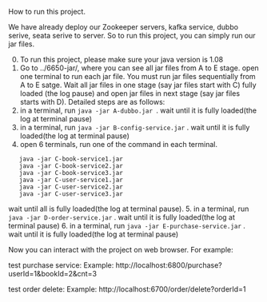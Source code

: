 
How to run this project.

We have already deploy our Zookeeper servers, kafka service, dubbo serive, seata serive to server. So to run this project, you can simply run our jar files. 

0. To run this project, please make sure your java version is 1.08
1. Go to ../6650-jar/, where you can see all jar files from A to E stage. open one terminal to run each jar file. You must run jar files sequentially from A to E satge. Wait all jar files in one stage (say jar files start with C) fully loaded (the log pause) and open jar files in next stage (say jar files starts with D). Detailed steps are as follows: 
2. in a terminal, run ```java -jar A-dubbo.jar ```. wait until it is fully loaded(the log at terminal pause)
3. in a terminal, run ```java -jar B-config-service.jar``` . wait until it is fully loaded(the log at terminal pause)
4. open 6 terminals, run one of the command in each terminal.
```
   java -jar C-book-service1.jar
   java -jar C-book-service2.jar
   java -jar C-book-service3.jar
   java -jar C-user-service1.jar
   java -jar C-user-service2.jar
   java -jar C-user-service3.jar
```
 wait until all is fully loaded(the log at terminal pause).
5. in a terminal, run ```java -jar D-order-service.jar``` . wait until it is fully loaded(the log at terminal pause)
6. in a terminal, run ```java -jar E-purchase-service.jar``` . wait until it is fully loaded(the log at terminal pause)

Now you can interact with the project on web browser. For example: 

test purchase service: 
Example: http://localhost:6800/purchase?userId=1&bookId=2&cnt=3

test order delete: 
Example: http://localhost:6700/order/delete?orderId=1
